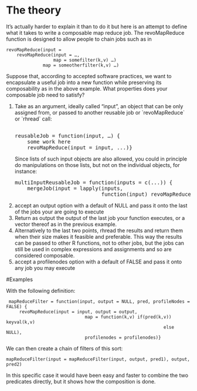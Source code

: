 # The theory
It’s actually harder to explain it than to do it but here is an attempt to define what it takes to write a composable map reduce job.
The revoMapReduce function is designed to allow people to chain jobs such as in 

    revoMapReduce(input =
        revoMapReduce(input = …,
                      map = somefilter(k,v) …)
                  map = someotherfilter(k,v) …)

Suppose that, according to accepted software practices, we want to
encapsulate a useful job into a new function while preserving its
composability as in the above example. What properties does your
composable job need to satisfy?

<ol>
<li> Take as an argument, ideally called “input”, an object that can be only assigned from, or passed to another reusable job or `revoMapReduce`
or `rhread`  call:

<pre> 
reusableJob = function(input, …) {
    some work here
    revoMapReduce(input = input, ...)}
</pre>		

Since lists of such input objects are also allowed, you could in principle do manipulations on those lists, but not on the individual objects, for instance:

<pre>
multiInputReusableJob = function(inputs = c(...)) {
    mergeJob(input = lapply(inputs,
                            function(input) revoMapReduce(input = input ...), ...)}
</pre>		  
<li> accept an output option with a default of NULL and pass it onto the last of the jobs your are going to execute
<li> Return as output the output of the last job your function executes, or a vector thereof as in the previous example.
<li> Alternatively to the last two points, rhread the results and return
them when their size makes it feasible and preferable. 	
	This way the results can be passed to other R functions, not to other jobs, but the jobs can still be used in complex expressions and assignments and so are considered composable.
<li> accept a profilenodes option with a default of FALSE and pass it onto any job you may execute
</ol>
#Examples

With the following definition:
   
     mapReduceFilter = function(input, output = NULL, pred, profileNodes = FALSE) {
         revoMapReduce(input = input, output = output, 
                                  map = function(k,v) if(pred(k,v)) keyval(k,v) 
                                                                else NULL), 
								  profilenodes = profilenodes)}
								  
We can  then create a chain of filters of this sort:
    
	mapReduceFilter(input = mapReduceFilter(input, output, pred1), output, pred2)
	
In this specific case it would have been easy and faster to combine the two predicates directly, but it shows how the composition is done.

